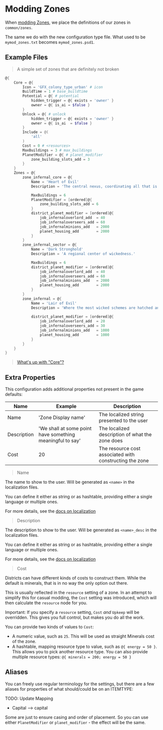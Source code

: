 ﻿# Modding Zones

When [modding Zones](https://stellaris.paradoxwikis.com/District_modding), we place the definitions of our zones in `common/zones`.

The same we do with the new configuration type file.
What used to be `mymod_zones.txt` becomes `mymod_zones.psd1`.

## Example Files

> A simple set of zones that are definitely not broken

```powershell
@{
    Core = @{
        Icon = 'GFX_colony_type_urban' # icon
        BuildTime = 1 # base_buildtime
        Potential = @{ # potential
            hidden_trigger = @{ exists = 'owner' }
            owner = @{ is_ai = $false }
        }
        Unlock = @{ # unlock
            hidden_trigger = @{ exists = 'owner' }
            owner = @{ is_ai  = $false }
        }
        Include = @(
            'all'
        )
        Cost = 0 # <resources>
        MaxBuildings = 3 # max_buildings
        PlanetModifier = @{ # planet_modifier
            zone_building_slots_add = 3
        }
    }
    Zones = @{
        zone_infernal_core = @{
            Name = 'Heart of Evil'
            Description = 'The central nexus, coordinating all that is vile.'

            MaxBuildings = 6
            PlanetModifier = [ordered]@{
                zone_building_slots_add = 6
            }
            district_planet_modifier = [ordered]@{
                job_infernaloverlord_add  = 40
                job_infernaloverseers_add = 60
                job_infernalminions_add   = 2000
                planet_housing_add        = 2000
            }
        }
        zone_infernal_sector = @{
            Name = 'Dark Stronghold'
            Description = 'A regional center of wickedness.'

            MaxBuildings = 6
            district_planet_modifier = [ordered]@{
                job_infernaloverlord_add  = 40
                job_infernaloverseers_add = 60
                job_infernalminions_add   = 2000
                planet_housing_add        = 2000
            }
        }
        zone_infernal = @{
            Name = 'Lair of Evil'
            Description = 'Where the most wicked schemes are hatched and innocent victims are sacrificed.'
            
            district_planet_modifier = [ordered]@{
                job_infernaloverlord_add  = 20
                job_infernaloverseers_add = 30
                job_infernalminions_add   = 1000
                planet_housing_add        = 1000
            }
        }
    }
}
```

> [What's up with "Core"?](../general/core.md)

## Extra Properties

This configuration adds additional properties not present in the game defaults:

|Name|Example|Description|
|---|---|---|
|Name|'Zone Display name'|The localized string presented to the user|
|Description|'We shall at some point have something meaningful to say'|The localized description of what the zone does|
|Cost|20|The resource cost associated with constructing the zone|

> Name

The name to show to the user.
Will be generated as `<name>` in the localization files.

You can define it either as string or as hashtable, providing either a single language or multiple ones.

For more details, see the [docs on localization](../general/localization.md)

> Description

The description to show to the user.
Will be generated as `<name>_desc` in the localization files.

You can define it either as string or as hashtable, providing either a single language or multiple ones.

For more details, see the [docs on localization](../general/localization.md)

> Cost

Districts can have different kinds of costs to construct them.
While the default is minerals, that is in no way the only option out there.

This is usually reflected in the `resource` setting of a zone.
In an attempt to simplify this for casual modding, the `Cost` setting was introduced, which will then calculate the `resource` node for you.

Important: If you specify a `resource` setting, `Cost` _and_ `Upkeep` will be overridden.
This gives you full control, but makes you do all the work.

You can provide two kinds of values to `Cost`:

+ A numeric value, such as `25`. This will be used as straight Minerals cost of the zone.
+ A hashtable, mapping resource type to value, such as `@{ energy = 50 }`. This allows you to pick another resource type. You can also provide multiple resource types: `@{ minerals = 200; energy = 50 }`

## Aliases

You can freely use regular terminology for the settings, but there are a few aliases for properties of what should/could be on an ITEMTYPE:

TODO: Update Mapping

+ Capital --> capital

Some are just to ensure casing and order of placement.
So you can use either `PlanetModifier` or `planet_modifier` - the effect will be the same.
